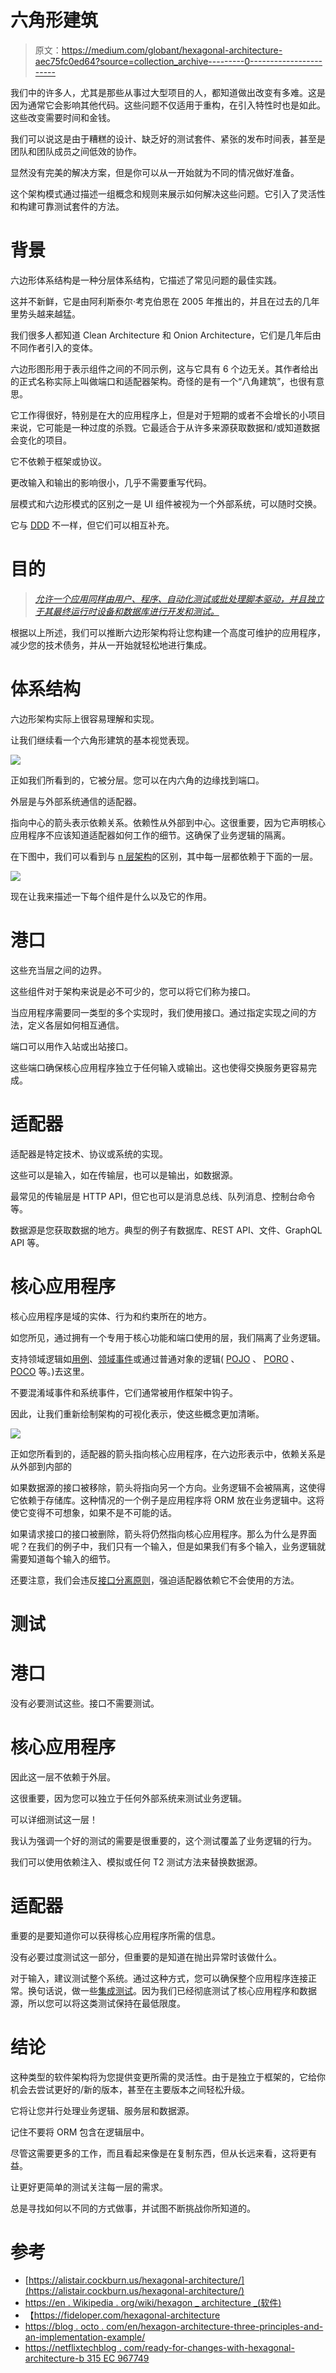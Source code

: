 # 六角形建筑

> 原文：<https://medium.com/globant/hexagonal-architecture-aec75fc0ed64?source=collection_archive---------0----------------------->

我们中的许多人，尤其是那些从事过大型项目的人，都知道做出改变有多难。这是因为通常它会影响其他代码。这些问题不仅适用于重构，在引入特性时也是如此。这些改变需要时间和金钱。

我们可以说这是由于糟糕的设计、缺乏好的测试套件、紧张的发布时间表，甚至是团队和团队成员之间低效的协作。

显然没有完美的解决方案，但是你可以从一开始就为不同的情况做好准备。

这个架构模式通过描述一组概念和规则来展示如何解决这些问题。它引入了灵活性和构建可靠测试套件的方法。

# 背景

六边形体系结构是一种分层体系结构，它描述了常见问题的最佳实践。

这并不新鲜，它是由阿利斯泰尔·考克伯恩在 2005 年推出的，并且在过去的几年里势头越来越猛。

我们很多人都知道 Clean Architecture 和 Onion Architecture，它们是几年后由不同作者引入的变体。

六边形图形用于表示组件之间的不同示例，这与它具有 6 个边无关。其作者给出的正式名称实际上叫做端口和适配器架构。奇怪的是有一个“八角建筑”，也很有意思。

它工作得很好，特别是在大的应用程序上，但是对于短期的或者不会增长的小项目来说，它可能是一种过度的杀戮。它最适合于从许多来源获取数据和/或知道数据会变化的项目。

它不依赖于框架或协议。

更改输入和输出的影响很小，几乎不需要重写代码。

层模式和六边形模式的区别之一是 UI 组件被视为一个外部系统，可以随时交换。

它与 [DDD](https://en.wikipedia.org/wiki/Domain-driven_design) 不一样，但它们可以相互补充。

# 目的

> [*允许一个应用同样由用户、程序、自动化测试或批处理脚本驱动，并且独立于其最终运行时设备和数据库进行开发和测试。*](https://alistair.cockburn.us/hexagonal-architecture/)

根据以上所述，我们可以推断六边形架构将让您构建一个高度可维护的应用程序，减少您的技术债务，并从一开始就轻松地进行集成。

# 体系结构

六边形架构实际上很容易理解和实现。

让我们继续看一个六角形建筑的基本视觉表现。

![](img/963ced75cc5d8f2f330e461799ac45a3.png)

正如我们所看到的，它被分层。您可以在内六角的边缘找到端口。

外层是与外部系统通信的适配器。

指向中心的箭头表示依赖关系。依赖性从外部到中心。这很重要，因为它声明核心应用程序不应该知道适配器如何工作的细节。这确保了业务逻辑的隔离。

在下图中，我们可以看到与 [n 层架构](https://en.wikipedia.org/wiki/Multitier_architecture)的区别，其中每一层都依赖于下面的一层。

![](img/62db548901aec6de2e5be10b3728e913.png)

现在让我来描述一下每个组件是什么以及它的作用。

# 港口

这些充当层之间的边界。

这些组件对于架构来说是必不可少的，您可以将它们称为接口。

当应用程序需要同一类型的多个实现时，我们使用接口。通过指定实现之间的方法，定义各层如何相互通信。

端口可以用作入站或出站接口。

这些端口确保核心应用程序独立于任何输入或输出。这也使得交换服务更容易完成。

# 适配器

适配器是特定技术、协议或系统的实现。

这些可以是输入，如在传输层，也可以是输出，如数据源。

最常见的传输层是 HTTP API，但它也可以是消息总线、队列消息、控制台命令等。

数据源是您获取数据的地方。典型的例子有数据库、REST API、文件、GraphQL API 等。

# 核心应用程序

核心应用程序是域的实体、行为和约束所在的地方。

如您所见，通过拥有一个专用于核心功能和端口使用的层，我们隔离了业务逻辑。

支持领域逻辑如[用例](https://en.wikipedia.org/wiki/Use_case)、[领域事件](https://martinfowler.com/eaaDev/DomainEvent.html)或通过普通对象的逻辑( [POJO](https://en.wikipedia.org/wiki/Plain_old_Java_object) 、 [PORO](https://dev.to/sulmanweb/plain-old-ruby-objects-poros-in-rails-fat-models-3l7f) 、 [POCO](https://en.wikipedia.org/wiki/Plain_old_CLR_object) 等。)去这里。

不要混淆域事件和系统事件，它们通常被用作框架中钩子。

因此，让我们重新绘制架构的可视化表示，使这些概念更加清晰。

![](img/e34537058bbdbb81ab6eed3e1523035b.png)

正如您所看到的，适配器的箭头指向核心应用程序，在六边形表示中，依赖关系是从外部到内部的

如果数据源的接口被移除，箭头将指向另一个方向。业务逻辑不会被隔离，这使得它依赖于存储库。这种情况的一个例子是应用程序将 ORM 放在业务逻辑中。这将使它变得不可想象，如果不是不可能的话。

如果请求接口的接口被删除，箭头将仍然指向核心应用程序。那么为什么是界面呢？在我们的例子中，我们只有一个输入，但是如果我们有多个输入，业务逻辑就需要知道每个输入的细节。

还要注意，我们会违反[接口分离原则](https://en.wikipedia.org/wiki/Interface_segregation_principle)，强迫适配器依赖它不会使用的方法。

# 测试

# 港口

没有必要测试这些。接口不需要测试。

# 核心应用程序

因此这一层不依赖于外层。

这很重要，因为您可以独立于任何外部系统来测试业务逻辑。

可以详细测试这一层！

我认为强调一个好的测试的需要是很重要的，这个测试覆盖了业务逻辑的行为。

我们可以使用依赖注入、模拟或任何 T2 测试方法来替换数据源。

# 适配器

重要的是要知道你可以获得核心应用程序所需的信息。

没有必要过度测试这一部分，但重要的是知道在抛出异常时该做什么。

对于输入，建议测试整个系统。通过这种方式，您可以确保整个应用程序连接正常。换句话说，做一些[集成测试](https://en.wikipedia.org/wiki/Integration_testing)。因为我们已经彻底测试了核心应用程序和数据源，所以您可以将这类测试保持在最低限度。

# 结论

这种类型的软件架构将为您提供变更所需的灵活性。由于是独立于框架的，它给你机会去尝试更好的/新的版本，甚至在主要版本之间轻松升级。

它将让您并行处理业务逻辑、服务层和数据源。

记住不要将 ORM 包含在逻辑层中。

尽管这需要更多的工作，而且看起来像是在复制东西，但从长远来看，这将更有益。

让更好更简单的测试关注每一层的需求。

总是寻找如何以不同的方式做事，并试图不断挑战你所知道的。

# 参考

*   [https://alistair.cockburn.us/hexagonal-architecture/](https://alistair.cockburn.us/hexagonal-architecture/)
*   [https://en . Wikipedia . org/wiki/hexagon _ architecture _(软件)](https://en.wikipedia.org/wiki/Hexagonal_architecture_(software))
*   【https://fideloper.com/hexagonal-architecture 
*   [https://blog . octo . com/en/hexagon-architecture-three-principles-and-an-implementation-example/](https://blog.octo.com/en/hexagonal-architecture-three-principles-and-an-implementation-example/)
*   [https://netflixtechblog . com/ready-for-changes-with-hexagonal-architecture-b 315 EC 967749](https://netflixtechblog.com/ready-for-changes-with-hexagonal-architecture-b315ec967749)